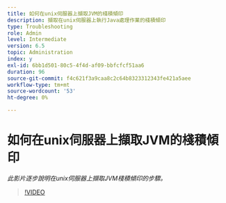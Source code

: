 ```yaml
---
title: 如何在unix伺服器上擷取JVM的棧積傾印
description: 擷取在unix伺服器上執行Java處理作業的棧積傾印
type: Troubleshooting
role: Admin
level: Intermediate
version: 6.5
topic: Administration
index: y
exl-id: 6bb1d501-80c5-4f4d-af09-bbfcfcf51aa6
duration: 96
source-git-commit: f4c621f3a9caa8c2c64b8323312343fe421a5aee
workflow-type: tm+mt
source-wordcount: '53'
ht-degree: 0%

---
```


# 如何在unix伺服器上擷取JVM的棧積傾印

*此影片逐步說明在unix伺服器上擷取JVM棧積傾印的步驟。*

>[!VIDEO](https://video.tv.adobe.com/v/335489?quality=12&learn=on)

